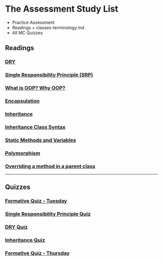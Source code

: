 # The Assessment Study List
  - Practice Assessment
  - Readings + classes-terminology.md
  - All MC Quizzes

## Readings

### [DRY](https://open.appacademy.io/learn/js-py---pt-jun-2022-online/week-7---oop/dry)

### [Single Responsibility Principle (SRP)](https://open.appacademy.io/learn/js-py---pt-jun-2022-online/week-7---oop/single-responsibility-principle)

### [What is OOP? Why OOP?](https://open.appacademy.io/learn/js-py---pt-jun-2022-online/week-7---oop/what-is-oop--why-oop-)

### [Encapsulation](https://open.appacademy.io/learn/js-py---pt-jun-2022-online/week-7---oop/encapsulation)

### [Inheritance](https://open.appacademy.io/learn/js-py---pt-jun-2022-online/week-7---oop/inheritance)

### [Inheritance Class Syntax](https://open.appacademy.io/learn/js-py---pt-jun-2022-online/week-7---oop/inheritance-class-syntax)

### [Static Methods and Variables](https://open.appacademy.io/learn/js-py---pt-jun-2022-online/week-7---oop/static-methods-and-variables)

### [Polymorphism](https://open.appacademy.io/learn/js-py---pt-jun-2022-online/week-7---oop/polymorphism)

### [Overriding a method in a parent class](https://open.appacademy.io/learn/js-py---pt-jun-2022-online/week-7---oop/overriding-a-method-in-a-parent-class)

---

## Quizzes

### [Formative Quiz - Tuesday](https://open.appacademy.io/learn/js-py---pt-jun-2022-online/week-7---oop/formative-quiz---tuesday)

### [Single Responsibility Principle Quiz](https://open.appacademy.io/learn/js-py---pt-jun-2022-online/week-7---oop/single-responsibility-principle-quiz)

### [DRY Quiz](https://open.appacademy.io/learn/js-py---pt-jun-2022-online/week-7---oop/dry-quiz)

### [Inheritance Quiz](https://open.appacademy.io/learn/js-py---pt-jun-2022-online/week-7---oop/inheritance-quiz)

### [Formative Quiz - Thursday](https://open.appacademy.io/learn/js-py---pt-jun-2022-online/week-7---oop/formative-quiz---thursday-)
